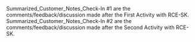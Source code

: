 Summarized_Customer_Notes_Check-In #1 are the comments/feedback/discussion made after the First Activity with RCE-SK.
Summarized_Customer_Notes_Check-In #2 are the comments/feedback/discussion made after the Second Activity with RCE-SK.
